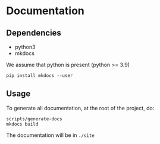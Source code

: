 # Documentation

## Dependencies

* python3
* mkdocs

We assume that python is present (python >= 3.9)

    pip install mkdocs --user

## Usage

To generate all documentation, at the root of the project, do:


    scripts/generate-docs 
    mkdocs build

The documentation will be in `./site`

